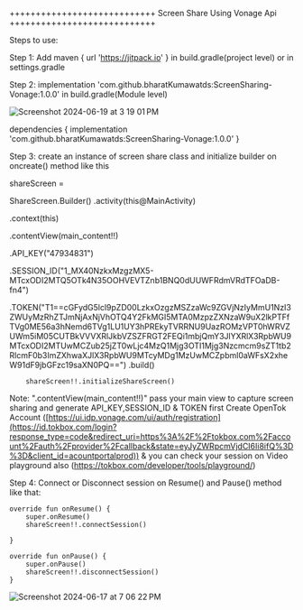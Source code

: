 ++++++++++++++++++++++++++++ Screen Share Using Vonage Api  ++++++++++++++++++++++++++++

Steps to use:

Step 1: Add maven { url 'https://jitpack.io' } in build.gradle(project level) or in settings.gradle

Step 2: implementation 'com.github.bharatKumawatds:ScreenSharing-Vonage:1.0.0' in build.gradle(Module level)

![Screenshot 2024-06-19 at 3 19 01 PM](https://github.com/bharatKumawatds/ScreenSharing-Vonage/assets/172746681/387b6a0c-31f8-4793-a7dd-ee0746a4453e)

dependencies {
	        implementation 'com.github.bharatKumawatds:ScreenSharing-Vonage:1.0.0'
	}

Step 3: create an instance of screen share class and initialize builder on oncreate() method like this 



shareScreen = 

ShareScreen.Builder()
.activity(this@MainActivity)
            
.context(this)
           
.contentView(main_content!!)
            
.API_KEY("47934831")
            
.SESSION_ID("1_MX40NzkxMzgzMX5-MTcxODI2MTQ5OTk4N35OOHVEVTZnb1BNQ0dUUWFRdmVRdTFOaDB-fn4")    

.TOKEN("T1==cGFydG5lcl9pZD00LzkxOzgzMSZzaWc9ZGVjNzIyMmU1NzI3ZWUyMzRhZTJmNjAxNjVhOTQ4Y2FkMGI5MTA0MzpzZXNzaW9uX2lkPTFfTVg0ME56a3hNemd6TVg1LU1UY3hPREkyTVRRNU9UazROMzVPT0hWRVZUWm5iM05CUTBkVVVXRlJkbVZSZFRGT2FEQi1mbjQmY3JlYXRlX3RpbWU9MTcxODI2MTUwMCZub25jZT0wLjc4MzQ1Mjg3OTI1Mjg3Nzcmcm9sZT1tb2RlcmF0b3ImZXhwaXJlX3RpbWU9MTcyMDg1MzUwMCZpbml0aWFsX2xheW91dF9jbGFzc19saXN0PQ==")
            .build()
        
        shareScreen!!.initializeShareScreen()
        

Note: ".contentView(main_content!!)" pass your main view to capture screen sharing and generate  API_KEY,SESSION_ID & TOKEN first Create OpenTok Account ([https://ui.idp.vonage.com/ui/auth/registration](https://id.tokbox.com/login?response_type=code&redirect_uri=https%3A%2F%2Ftokbox.com%2Faccount%2Fauth%2Fprovider%2Fcallback&state=eyJyZWRpcmVjdCI6Ii8ifQ%3D%3D&client_id=acountportalprod)) & you can check your session on Video playground also (https://tokbox.com/developer/tools/playground/)     


Step 4: Connect or Disconnect session on Resume() and Pause() method like that:
    
    
    override fun onResume() {
        super.onResume()
        shareScreen!!.connectSession()

    }

    override fun onPause() {
        super.onPause()
        shareScreen!!.disconnectSession()
    }




![Screenshot 2024-06-17 at 7 06 22 PM](https://github.com/bharatKumawatds/ScreenSharing-Vonage-/assets/172746681/26ac4046-8a52-41be-81a5-d4ccc68032dd)
